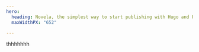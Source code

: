 ```yaml
---
hero:
  heading: Novela, the simplest way to start publishing with Hugo and Forestry.
  maxWidthPX: "652"

---
```

thhhhhhh